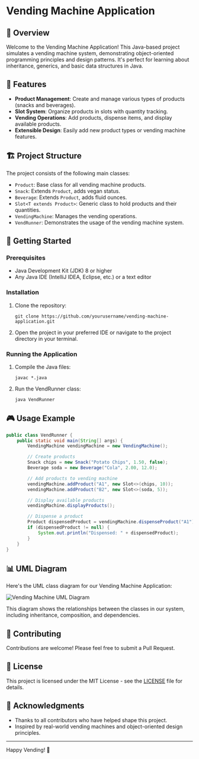 # Vending Machine Application

## 🚀 Overview

Welcome to the Vending Machine Application! This Java-based project simulates a vending machine system, demonstrating object-oriented programming principles and design patterns. It's perfect for learning about inheritance, generics, and basic data structures in Java.

## 🌟 Features

- **Product Management**: Create and manage various types of products (snacks and beverages).
- **Slot System**: Organize products in slots with quantity tracking.
- **Vending Operations**: Add products, dispense items, and display available products.
- **Extensible Design**: Easily add new product types or vending machine features.

## 🏗️ Project Structure

The project consists of the following main classes:

- `Product`: Base class for all vending machine products.
- `Snack`: Extends `Product`, adds vegan status.
- `Beverage`: Extends `Product`, adds fluid ounces.
- `Slot<T extends Product>`: Generic class to hold products and their quantities.
- `VendingMachine`: Manages the vending operations.
- `VendRunner`: Demonstrates the usage of the vending machine system.

## 🚀 Getting Started

### Prerequisites

- Java Development Kit (JDK) 8 or higher
- Any Java IDE (IntelliJ IDEA, Eclipse, etc.) or a text editor

### Installation

1. Clone the repository:
   ```
   git clone https://github.com/yourusername/vending-machine-application.git
   ```
2. Open the project in your preferred IDE or navigate to the project directory in your terminal.

### Running the Application

1. Compile the Java files:
   ```
   javac *.java
   ```
2. Run the VendRunner class:
   ```
   java VendRunner
   ```

## 🎮 Usage Example

```java
public class VendRunner {
    public static void main(String[] args) {
        VendingMachine vendingMachine = new VendingMachine();

        // Create products
        Snack chips = new Snack("Potato Chips", 1.50, false);
        Beverage soda = new Beverage("Cola", 2.00, 12.0);

        // Add products to vending machine
        vendingMachine.addProduct("A1", new Slot<>(chips, 10));
        vendingMachine.addProduct("B2", new Slot<>(soda, 5));

        // Display available products
        vendingMachine.displayProducts();

        // Dispense a product
        Product dispensedProduct = vendingMachine.dispenseProduct("A1");
        if (dispensedProduct != null) {
            System.out.println("Dispensed: " + dispensedProduct);
        }
    }
}
```

## 📊 UML Diagram

Here's the UML class diagram for our Vending Machine Application:

![Vending Machine UML Diagram](https://imgur.com/UyPr8AP)

This diagram shows the relationships between the classes in our system, including inheritance, composition, and dependencies.

## 🤝 Contributing

Contributions are welcome! Please feel free to submit a Pull Request.

## 📜 License

This project is licensed under the MIT License - see the [LICENSE](LICENSE) file for details.

## 🙏 Acknowledgments

- Thanks to all contributors who have helped shape this project.
- Inspired by real-world vending machines and object-oriented design principles.

---

Happy Vending! 🎉
